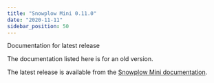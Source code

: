 ```yaml
---
title: "Snowplow Mini 0.11.0"
date: "2020-11-11"
sidebar_position: 50
---
```


Documentation for latest release

The documentation listed here is for an old version.

The latest release is available from the [Snowplow Mini documentation](/docs/pipeline-components-and-applications/snowplow-mini/).
